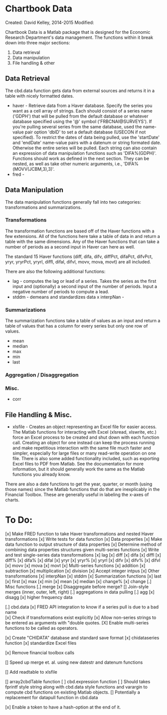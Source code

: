 Chartbook Data
==============
Created: David Kelley, 2014-2015
Modified: 

Chartbook Data is a Matlab package that is designed for the Economic Research Department's data management. The functions within it break down into three major sections:
1. Data retrieval 
2. Data manipulation 
3. File handling & other

Data Retrieval
--------------
The cbd.data function gets data from external sources and returns it in a table with nicely formatted dates. 
* haver - Retrieve data from a Haver database. 
 Specify the series you want as a cell array of strings. Each should consist of a series name ('GDPH') that will be pulled from the default database or whatever database specified using the '@' symbol ('FRBCNAI@SURVEYS'). If you're pulling several series from the same database, used the name-value pair option 'dbID' to set a default database (USECON if not specified). 
 To restrict the dates of data being pulled, use the 'startDate' and 'endDate' name-value pairs with a datenum or string formated date. Otherwise the entire series will be pulled. 
 Each string can also contain an expression of data manipulation functions such as 'DIFA%(GDPH)'. Functions should work as defined in the next section. They can be nested, as well as take other numeric arguments, i.e., 'DIFA%(MOVV(JCBM,3),3)'. 
* fred - 

Data Manipulation 
-----------------
The data manipulation functions generally fall into two categories: transformations and summarizations. 

### Transformations
The transformation functions are based off of the Haver functions with a few extensions. All of the functions here take a table of data in and return a table with the same dimensions. Any of the Haver functions that can take a number of periods as a second input in Haver can here as well. 

The standard 15 Haver functions (diff, difa, difv, diffPct, difaPct, difvPct, yryr, yryrPct, yryrl, diffl, difal, difvl, movv, mova, movt) are all included. 

There are also the following additional functions:
* lag - computes the lag or lead of a series. Takes the series as the first input and (optionally) a second input of the number of periods. Input a negative number of periods to compute a lead.
* stddm - demeans and standardizes data
x interpNan - 

### Summarizations
The summarization functions take a table of values as an input and return a table of values that has a column for every series but only one row of values. 

* mean
* median
* max
* min
* last

### Aggregation / Disaggregation


### Misc.
* corr


File Handling & Misc.
---------------------

* xlsfile - Creates an object representing an Excel file for easier access. The Matlab functions for interacting with Excel (xlsread, xlswrite, etc.) force an Excel process to be created and shut down with each function call. Creating an object for one instead can keep the process running and make repetitious interaction with the same file much faster and simpler, especially for large files or many read-write operation on one file. There is also some added functionality included, such as exporting Excel files to PDF from Matlab. See the documentation for more information, but it should generally work the same as the Matlab functions you already know. 

There are also a date functions to get the year, quarter, or month (using those names) since the Matlab functions that do that are inexplicably in the Financial Toolbox. These are generally useful in labeling the x-axes of charts. 

To Do:
======
[x] Make FRED function to take Haver transformations and nested Haver transformations
[x] Write tests for data function
[x] Data properties
	[x] Make data function to output structure of data properties
	[x] Determine method of combining data properties structures given multi-series functions
[x] Write and test single-series data transformations
	[x] lag
	[x] diff
	[x] difa
	[x] diffl
	[x] diff%
	[x] difa%
	[x] difal
	[x] yryr
	[x] yryr%
	[x] yryrl
	[x] difv
	[x] difv%
	[x] difvl
	[x] movv
	[x] mova
	[x] movt
[x] Multi-series functions
	[x] addition
	[x] subtraction 
	[x] multiplication
	[x] division
	[x] Accept integer intpus
[x] Other transformations
	[x] interpNan
	[x] stddm
[x] Summarization functions
	[x] last
	[x] first
	[x] max
	[x] min
	[x] mean
	[x] median
	[x] change%
	[x] change
[.] Misc functions
	[.] merge
		[x] Disaggregate before merge?
		[] Join-style merges (inner, outer, left, right)
[.] aggregations in data pulling
	[.] agg
	[x] disagg
[x] higher frequency data

[.] cbd.data
	[x] FRED API integration to know if a series pull is due to a bad name	
	[x] Check if transformations exist explicitly
	[x] Allow non-series strings to be entered as arguments with "double quotes.
	[X] Enable multi-series functions to be called as operators. 
	
[x] Create "CHIDATA" database and standard save format
	[x] chidataseries function
	[x] standardize Excel files
	
[x] Remove financial toolbox calls

[] Speed up merge et. al. using new datestr and datenum functions

[] Add readtable to xlsfile

[] array2cbdTable function 
[ ] cbd.expression function 
	[ ] Should takes fprintf style string along with cbd.data style functions and varargin to compute cbd functions on existing Matlab objects.
	[] Potentially a replacement for datapull function in cbd.data

[x] Enable a token to have a hash-option at the end of it. 